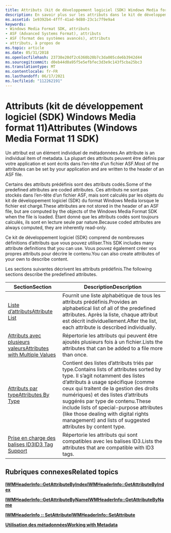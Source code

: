 ```yaml
---
title: Attributs (kit de développement logiciel (SDK) Windows Media format 11)
description: En savoir plus sur les attributs dans le kit de développement logiciel (SDK) Windows Media format 11. Un attribut est un élément individuel de métadonnées.
ms.assetid: 1e9392b4-4fff-41ad-9d80-23c1c7f9e9a4
keywords:
- Windows Media Format SDK, attributs
- ASF (Advanced Systems Format), attributs
- ASF (format des systèmes avancés), attributs
- attributs, à propos de
ms.topic: article
ms.date: 05/31/2018
ms.openlocfilehash: 23738e20df2c6360b20b7c3da005cde6b3942d44
ms.sourcegitcommit: d0eb44d0a95f5e5efbfec3d3e9c143f5cba25bc3
ms.translationtype: MT
ms.contentlocale: fr-FR
ms.lasthandoff: 06/17/2021
ms.locfileid: "112262191"
---
```

# <a name="attributes-windows-media-format-11-sdk"></a><span data-ttu-id="b917c-108">Attributs (kit de développement logiciel (SDK) Windows Media format 11)</span><span class="sxs-lookup"><span data-stu-id="b917c-108">Attributes (Windows Media Format 11 SDK)</span></span>

<span data-ttu-id="b917c-109">Un attribut est un élément individuel de métadonnées.</span><span class="sxs-lookup"><span data-stu-id="b917c-109">An attribute is an individual item of metadata.</span></span> <span data-ttu-id="b917c-110">La plupart des attributs peuvent être définis par votre application et sont écrits dans l’en-tête d’un fichier ASF.</span><span class="sxs-lookup"><span data-stu-id="b917c-110">Most of the attributes can be set by your application and are written to the header of an ASF file.</span></span>

<span data-ttu-id="b917c-111">Certains des attributs prédéfinis sont des attributs codés.</span><span class="sxs-lookup"><span data-stu-id="b917c-111">Some of the predefined attributes are coded attributes.</span></span> <span data-ttu-id="b917c-112">Ces attributs ne sont pas stockés dans l’en-tête d’un fichier ASF, mais sont calculés par les objets du kit de développement logiciel (SDK) du format Windows Media lorsque le fichier est chargé.</span><span class="sxs-lookup"><span data-stu-id="b917c-112">These attributes are not stored in the header of an ASF file, but are computed by the objects of the Windows Media Format SDK when the file is loaded.</span></span> <span data-ttu-id="b917c-113">Étant donné que les attributs codés sont toujours calculés, ils sont en lecture seule par nature.</span><span class="sxs-lookup"><span data-stu-id="b917c-113">Because coded attributes are always computed, they are inherently read-only.</span></span>

<span data-ttu-id="b917c-114">Ce kit de développement logiciel (SDK) comprend de nombreuses définitions d’attributs que vous pouvez utiliser.</span><span class="sxs-lookup"><span data-stu-id="b917c-114">This SDK includes many attribute definitions that you can use.</span></span> <span data-ttu-id="b917c-115">Vous pouvez également créer vos propres attributs pour décrire le contenu.</span><span class="sxs-lookup"><span data-stu-id="b917c-115">You can also create attributes of your own to describe content.</span></span>

<span data-ttu-id="b917c-116">Les sections suivantes décrivent les attributs prédéfinis.</span><span class="sxs-lookup"><span data-stu-id="b917c-116">The following sections describe the predefined attributes.</span></span>



| <span data-ttu-id="b917c-117">Section</span><span class="sxs-lookup"><span data-stu-id="b917c-117">Section</span></span>                                                                | <span data-ttu-id="b917c-118">Description</span><span class="sxs-lookup"><span data-stu-id="b917c-118">Description</span></span>                                                                                                                                                                                           |
|------------------------------------------------------------------------|-------------------------------------------------------------------------------------------------------------------------------------------------------------------------------------------------------|
| [<span data-ttu-id="b917c-119">Liste d’attributs</span><span class="sxs-lookup"><span data-stu-id="b917c-119">Attribute List</span></span>](attribute-list.md)                                   | <span data-ttu-id="b917c-120">Fournit une liste alphabétique de tous les attributs prédéfinis.</span><span class="sxs-lookup"><span data-stu-id="b917c-120">Provides an alphabetical list of all of the predefined attributes.</span></span> <span data-ttu-id="b917c-121">Après la liste, chaque attribut est décrit individuellement.</span><span class="sxs-lookup"><span data-stu-id="b917c-121">After the list, each attribute is described individually.</span></span>                                                                          |
| [<span data-ttu-id="b917c-122">Attributs avec plusieurs valeurs</span><span class="sxs-lookup"><span data-stu-id="b917c-122">Attributes with Multiple Values</span></span>](attributes-with-multiple-values.md) | <span data-ttu-id="b917c-123">Répertorie les attributs qui peuvent être ajoutés plusieurs fois à un fichier.</span><span class="sxs-lookup"><span data-stu-id="b917c-123">Lists the attributes that can be added to a file more than once.</span></span>                                                                                                                                      |
| [<span data-ttu-id="b917c-124">Attributs par type</span><span class="sxs-lookup"><span data-stu-id="b917c-124">Attributes By Type</span></span>](attributes-by-type.md)                           | <span data-ttu-id="b917c-125">Contient des listes d’attributs triés par type.</span><span class="sxs-lookup"><span data-stu-id="b917c-125">Contains lists of attributes sorted by type.</span></span> <span data-ttu-id="b917c-126">Il s’agit notamment des listes d’attributs à usage spécifique (comme ceux qui traitent de la gestion des droits numériques) et des listes d’attributs suggérés par type de contenu.</span><span class="sxs-lookup"><span data-stu-id="b917c-126">These include lists of special-purpose attributes (like those dealing with digital rights management) and lists of suggested attributes by content type.</span></span> |
| [<span data-ttu-id="b917c-127">Prise en charge des balises ID3</span><span class="sxs-lookup"><span data-stu-id="b917c-127">ID3 Tag Support</span></span>](id3-tag-support.md)                                 | <span data-ttu-id="b917c-128">Répertorie les attributs qui sont compatibles avec les balises ID3.</span><span class="sxs-lookup"><span data-stu-id="b917c-128">Lists the attributes that are compatible with ID3 tags.</span></span>                                                                                                                                               |



 

## <a name="related-topics"></a><span data-ttu-id="b917c-129">Rubriques connexes</span><span class="sxs-lookup"><span data-stu-id="b917c-129">Related topics</span></span>

<dl> <dt>

[<span data-ttu-id="b917c-130">**IWMHeaderInfo::GetAttributeByIndex**</span><span class="sxs-lookup"><span data-stu-id="b917c-130">**IWMHeaderInfo::GetAttributeByIndex**</span></span>](/previous-versions/windows/desktop/api/Wmsdkidl/nf-wmsdkidl-iwmheaderinfo-getattributebyindex)
</dt> <dt>

[<span data-ttu-id="b917c-131">**IWMHeaderInfo::GetAttributeByName**</span><span class="sxs-lookup"><span data-stu-id="b917c-131">**IWMHeaderInfo::GetAttributeByName**</span></span>](/previous-versions/windows/desktop/api/Wmsdkidl/nf-wmsdkidl-iwmheaderinfo-getattributebyname)
</dt> <dt>

[<span data-ttu-id="b917c-132">**IWMHeaderInfo :: SetAttribute**</span><span class="sxs-lookup"><span data-stu-id="b917c-132">**IWMHeaderInfo::SetAttribute**</span></span>](/previous-versions/windows/desktop/api/Wmsdkidl/nf-wmsdkidl-iwmheaderinfo-setattribute)
</dt> <dt>

[<span data-ttu-id="b917c-133">**Utilisation des métadonnées**</span><span class="sxs-lookup"><span data-stu-id="b917c-133">**Working with Metadata**</span></span>](working-with-metadata.md)
</dt> </dl>

 

 




